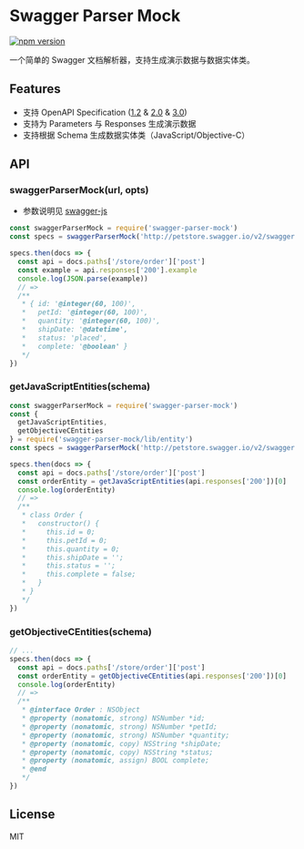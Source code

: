 # Swagger Parser Mock

[![npm version](https://img.shields.io/npm/v/swagger-parser-mock.svg?style=flat-square)](https://www.npmjs.com/package/swagger-parser-mock)

一个简单的 Swagger 文档解析器，支持生成演示数据与数据实体类。 

## Features

- 支持 OpenAPI Specification ([1.2](https://github.com/OAI/OpenAPI-Specification/blob/master/versions/1.2.md) & [2.0](https://github.com/OAI/OpenAPI-Specification/blob/master/versions/2.0.md) & [3.0](https://github.com/OAI/OpenAPI-Specification/blob/master/versions/3.0.0.md))
- 支持为 Parameters 与 Responses 生成演示数据
- 支持根据 Schema 生成数据实体类（JavaScript/Objective-C）

## API

### swaggerParserMock(url, opts)

- 参数说明见 [swagger-js](https://github.com/swagger-api/swagger-js#constructor-and-methods)

```js
const swaggerParserMock = require('swagger-parser-mock')
const specs = swaggerParserMock('http://petstore.swagger.io/v2/swagger.json')

specs.then(docs => {
  const api = docs.paths['/store/order']['post']
  const example = api.responses['200'].example
  console.log(JSON.parse(example))
  // =>
  /**
   * { id: '@integer(60, 100)',
   *   petId: '@integer(60, 100)',
   *   quantity: '@integer(60, 100)',
   *   shipDate: '@datetime',
   *   status: 'placed',
   *   complete: '@boolean' }
   */
})
```

### getJavaScriptEntities(schema)

```js
const swaggerParserMock = require('swagger-parser-mock')
const {
  getJavaScriptEntities,
  getObjectiveCEntities
} = require('swagger-parser-mock/lib/entity')
const specs = swaggerParserMock('http://petstore.swagger.io/v2/swagger.json')

specs.then(docs => {
  const api = docs.paths['/store/order']['post']
  const orderEntity = getJavaScriptEntities(api.responses['200'])[0]
  console.log(orderEntity)
  // =>
  /**
   * class Order {
   *   constructor() {
   *     this.id = 0;
   *     this.petId = 0;
   *     this.quantity = 0;
   *     this.shipDate = '';
   *     this.status = '';
   *     this.complete = false;
   *   }
   * }
   */
})
```

### getObjectiveCEntities(schema)

```js
// ...
specs.then(docs => {
  const api = docs.paths['/store/order']['post']
  const orderEntity = getObjectiveCEntities(api.responses['200'])[0]
  console.log(orderEntity)
  // =>
  /**
   * @interface Order : NSObject
   * @property (nonatomic, strong) NSNumber *id;
   * @property (nonatomic, strong) NSNumber *petId;
   * @property (nonatomic, strong) NSNumber *quantity;
   * @property (nonatomic, copy) NSString *shipDate;
   * @property (nonatomic, copy) NSString *status;
   * @property (nonatomic, assign) BOOL complete;
   * @end
   */
})
```

## License

MIT
